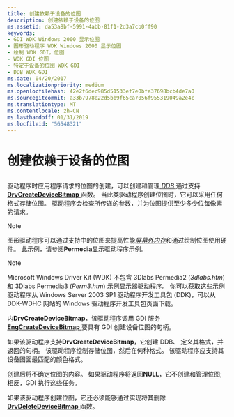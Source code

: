 ```yaml
---
title: 创建依赖于设备的位图
description: 创建依赖于设备的位图
ms.assetid: da53a8bf-5991-4abb-81f1-2d3a7cb0ff90
keywords:
- GDI WDK Windows 2000 显示位图
- 图形驱动程序 WDK Windows 2000 显示位图
- 绘制 WDK GDI，位图
- WDK GDI 位图
- 特定于设备的位图 WDK GDI
- DDB WDK GDI
ms.date: 04/20/2017
ms.localizationpriority: medium
ms.openlocfilehash: 42e2f6dec985d51533ef7e0bfe37698bcb4de7a0
ms.sourcegitcommit: a33b7978e22d5bb9f65ca7056f955319049a2e4c
ms.translationtype: MT
ms.contentlocale: zh-CN
ms.lasthandoff: 01/31/2019
ms.locfileid: "56548321"
---
```

# <a name="creating-device-dependent-bitmaps"></a>创建依赖于设备的位图


## <span id="ddk_creating_device_dependent_bitmaps_gg"></span><span id="DDK_CREATING_DEVICE_DEPENDENT_BITMAPS_GG"></span>

驱动程序时应用程序请求的位图的创建，可以创建和管理[ *DDB* ](https://docs.microsoft.com/windows/desktop/gdi/device-dependent-bitmaps)通过支持[ **DrvCreateDeviceBitmap** ](https://docs.microsoft.com/windows/desktop/api/winddi/nf-winddi-drvcreatedevicebitmap)函数。 当此类驱动程序创建位图时，它可以采用任何格式存储位图。 驱动程序会检查所传递的参数，并为位图提供至少多少位每像素的请求。

> [!NOTE]
> 图形驱动程序可以通过支持中的位图来提高性能[*屏幕外内存*](video-present-network-terminology.md#off_screen_memory)和通过绘制位图使用硬件。 此示例，请参阅**Permedia**显示驱动程序示例。


> [!NOTE]
> Microsoft Windows Driver Kit (WDK) 不包含 3Dlabs Permedia2 (*3dlabs.htm*) 和 3Dlabs Permedia3 (*Perm3.htm*) 示例显示器驱动程序。 你可以获取这些示例驱动程序从 Windows Server 2003 SP1 驱动程序开发工具包 (DDK)，可以从 DDK-WDHC 网站的 Windows 驱动程序开发工具包页面下载。

内**DrvCreateDeviceBitmap**，该驱动程序调用 GDI 服务[ **EngCreateDeviceBitmap** ](https://msdn.microsoft.com/library/windows/hardware/ff564204)要具有 GDI 创建设备位图的句柄。

如果该驱动程序支持**DrvCreateDeviceBitmap**，它创建 DDB、 定义其格式，并返回的句柄。 该驱动程序控制存储位图，然后在何种格式。 该驱动程序应支持其设备图面最匹配的颜色格式。

创建后将不确定位图的内容。 如果驱动程序将返回**NULL**，它不创建和管理位图; 相反，GDI 执行这些任务。

如果该驱动程序创建位图，它还必须能够通过实现将其删除[ **DrvDeleteDeviceBitmap** ](https://msdn.microsoft.com/library/windows/hardware/ff556187)函数。

 

 





